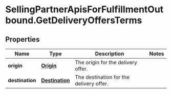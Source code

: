 # SellingPartnerApisForFulfillmentOutbound.GetDeliveryOffersTerms

## Properties
Name | Type | Description | Notes
------------ | ------------- | ------------- | -------------
**origin** | [**Origin**](Origin.md) | The origin for the delivery offer. | 
**destination** | [**Destination**](Destination.md) | The destination for the delivery offer. | 


